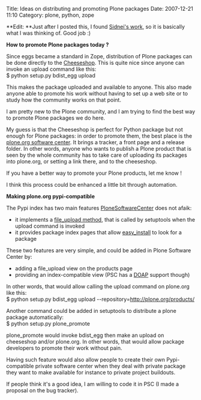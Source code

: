 Title: Ideas on distributing and promoting Plone packages
Date: 2007-12-21 11:10
Category: plone, python, zope

**Edit: **Just after I posted this, I found [Sidnei's work][], so it is
basically what I was thinking of. Good job :)   
  
**How to promote Plone packages today ?**   
  
Since eggs became a standard in Zope, distribution of Plone packages
can be done directly to the [Cheeseshop][]. This is quite nice since
anyone can invoke an upload command like this:   
   $ python setup.py bdist_egg upload

  
This makes the package uploaded and available to anyone. This also made
anyone able to promote his work without having to set up a web site or
to study how the community works on that point.   
  
I am pretty new to the Plone community, and I am trying to find the
best way to promote Plone packages we do here.   
  
My guess is that the Cheeseshop is perfect for Python package but not
enough for Plone packages: in order to promote them, the best place is
the [plone.org software center][]. It brings a tracker, a front page and
a release folder. In other words, anyone who wants to publish a Plone
product that is seen by the whole community has to take care of
uploading its packages into plone.org, or setting a link there, and to
the cheeseshop.   
  
If you have a better way to promote your Plone products, let me know !
  
  
I think this process could be enhanced a little bit through automation.
  
  
**Making plone.org pypi-compatible**   
  
The Pypi index has two main features [PloneSoftwareCenter][] does not
afaik:   
-   it implements a [file\_upload method][], that is called by
    setuptools when the upload command is invoked
-   it provides package index pages that allow [easy\_install][] to look
    for a package

  
These two features are very simple, and could be added in Plone
Software Center by:   
-   adding a file\_upload view on the products page
-   providing an index-compatible view (PSC has a [DOAP][] support
    though)

  
In other words, that would allow calling the upload command on
plone.org like this:   
   $ python setup.py bdist_egg upload --repository=http://plone.org/products/

  
Another command could be added in setuptools to distribute a plone
package automatically:   
   $ python setup.py plone_promote

  
plone\_promote would invoke bdist\_egg then make an upload on
cheeseshop and/or plone.org. In other words, that would allow package
developers to promote their work without pain.   
  
Having such feature would also allow people to create their own
Pypi-compatible private software center when they deal with private
package they want to make available for instance to private project
buildouts.   
  
If people think it's a good idea, I am willing to code it in PSC (I
made a proposal on the bug tracker).

  [Sidnei's work]: http://awkly.org/2006/01/28/pypi-like-functionality-to-plonesoftwarecenter/
  [Cheeseshop]: http://cheeseshop.python.org/pypi
  [plone.org software center]: http://plone.org/products
  [PloneSoftwareCenter]: http://plone.org/products/plonesoftwarecenter
  [file\_upload method]: https://svn.python.org/packages/trunk/pypi/webui.py
  [easy\_install]: http://peak.telecommunity.com/DevCenter/EasyInstall
  [DOAP]: http://usefulinc.com/doap/
